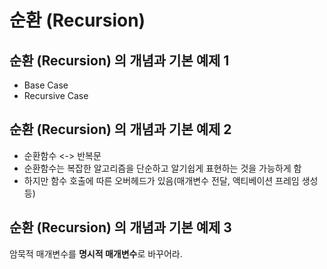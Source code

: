 # 순환 (Recursion)

## 순환 (Recursion) 의 개념과 기본 예제 1
* Base Case
* Recursive Case

## 순환 (Recursion) 의 개념과 기본 예제 2
* 순환함수 <-> 반복문
* 순환함수는 복잡한 알고리즘을 단순하고 알기쉽게 표현하는 것을 가능하게 함
* 하지만 함수 호출에 따른 오버헤드가 있음(매개변수 전달, 액티베이션 프레임 생성 등)

## 순환 (Recursion) 의 개념과 기본 예제 3
암묵적 매개변수를 **명시적 매개변수**로 바꾸어라.
